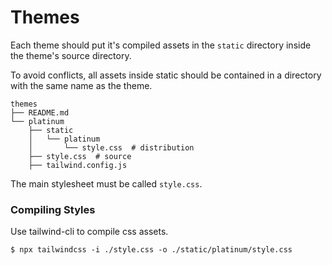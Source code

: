 # Themes

Each theme should put it's compiled assets in the `static` directory inside the theme's source directory.

To avoid conflicts, all assets inside static should be contained in a directory with the same name as the theme.

```
themes
├── README.md
└── platinum
    ├── static
    │   └── platinum
    │       └── style.css  # distribution
    ├── style.css  # source
    ├── tailwind.config.js
```

The main stylesheet must be called `style.css`.

### Compiling Styles

Use tailwind-cli to compile css assets.

```
$ npx tailwindcss -i ./style.css -o ./static/platinum/style.css 
```